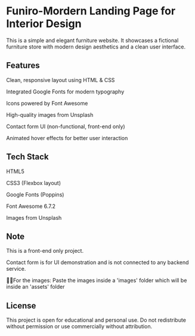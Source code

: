 
# Funiro-Mordern Landing Page for Interior Design

This is a simple and elegant furniture website. It showcases a fictional furniture store with modern design aesthetics and a clean user interface.


## Features

Clean, responsive layout using HTML & CSS

Integrated Google Fonts for modern typography

Icons powered by Font Awesome

High-quality images from Unsplash

Contact form UI (non-functional, front-end only)

Animated hover effects for better user interaction


## Tech Stack

HTML5

CSS3 (Flexbox layout)

Google Fonts (Poppins)

Font Awesome 6.7.2

Images from Unsplash


## Note

This is a front-end only project.

Contact form is for UI demonstration and is not connected to any backend service.

🔴🔴For the images:
Paste the images inside a 'images' folder which will be inside an 'assets' folder
## License

This project is open for educational and personal use. Do not redistribute without permission or use commercially without attribution.

